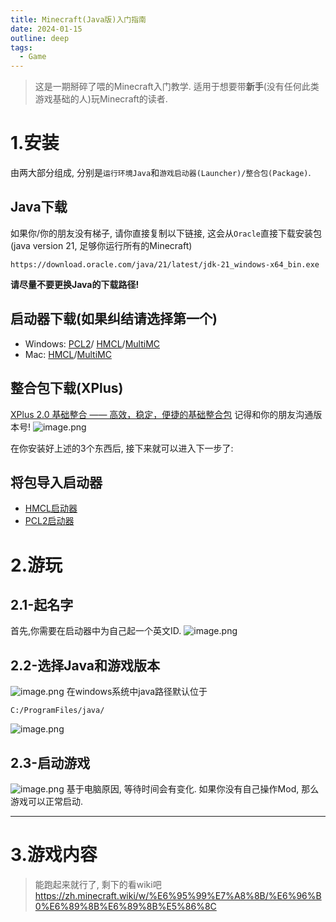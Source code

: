 ```yaml
---
title: Minecraft(Java版)入门指南
date: 2024-01-15
outline: deep
tags:
  - Game
---
```


> 这是一期掰碎了喂的Minecraft入门教学. 适用于想要带**新手**(没有任何此类游戏基础的人)玩Minecraft的读者.

# 1.安装
由两大部分组成, 分别是`运行环境Java`和`游戏启动器(Launcher)/整合包(Package)`.
## Java下载
如果你/你的朋友没有梯子, 请你直接复制以下链接, 这会从`Oracle`直接下载安装包(java version 21, 足够你运行所有的Minecraft)
```
https://download.oracle.com/java/21/latest/jdk-21_windows-x64_bin.exe
```
**请尽量不要更换Java的下载路径!**
## 启动器下载(如果纠结请选择第一个)
- Windows: [PCL2](https://afdian.net/p/0164034c016c11ebafcb52540025c377)/ [HMCL](https://hmcl.huangyuhui.net/download/)/[MultiMC](https://multimc.org/#Download)
- Mac: [HMCL](https://hmcl.huangyuhui.net/download/)/[MultiMC](https://multimc.org/#Download)
## 整合包下载(XPlus)
[XPlus 2.0 基础整合 —— 高效，稳定，便捷的基础整合包](https://beta.mcbbs.net/resource/eerqnkj3)
记得和你的朋友沟通版本号!
![image.png](https://img.asyncx.top/images/202401151238838.png)

在你安装好上述的3个东西后, 接下来就可以进入下一步了:
## 将包导入启动器
- [HMCL启动器](https://attachment.mcbbs.net/data/myattachment/forum/202107/10/153050gnpzkense0onbzsx.jpg)
- [PCL2启动器](https://attachment.mcbbs.net/data/myattachment/forum/202107/10/145503kx8sor9cx92dzr9f.png)
# 2.游玩
## 2.1-起名字
首先,你需要在启动器中为自己起一个英文ID.
![image.png](https://img.asyncx.top/images/202401151247356.png)
## 2.2-选择Java和游戏版本
![image.png](https://img.asyncx.top/images/202401151250975.png)
在windows系统中java路径默认位于
```
C:/ProgramFiles/java/
```
![image.png](https://img.asyncx.top/images/202401151248386.png)
## 2.3-启动游戏
![image.png](https://img.asyncx.top/images/202401151248589.png)
基于电脑原因, 等待时间会有变化.
如果你没有自己操作Mod, 那么游戏可以正常启动.

---
# 3.游戏内容
> 能跑起来就行了, 剩下的看wiki吧
> https://zh.minecraft.wiki/w/%E6%95%99%E7%A8%8B/%E6%96%B0%E6%89%8B%E6%89%8B%E5%86%8C
